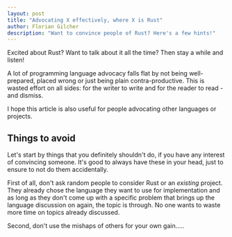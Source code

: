 ```yaml
---
layout: post
title: "Advocating X effectively, where X is Rust"
author: Florian Gilcher
description: "Want to convince people of Rust? Here's a few hints!"
---
```


Excited about Rust? Want to talk about it all the time? Then stay a while and listen!

A lot of programming language advocacy falls flat by not being well-prepared, placed wrong or just being plain contra-productive. This is wasted effort on all sides: for the writer to write and for the reader to read - and dismiss.

I hope this article is also useful for people advocating other languages or projects.

## Things to avoid

Let's start by things that you definitely shouldn't do, if you have any interest of convincing someone. It's good to always have these in your head, just to ensure to not do them accidentally.

First of all, don't ask random people to consider Rust or an _existing_ project. They already chose the language they want to use for implementation and as long as they don't come up with a specific problem that brings up the language discussion on again, the topic is through. No one wants to waste more time on topics already discussed.

Second, don't use the mishaps of others for your own gain.....